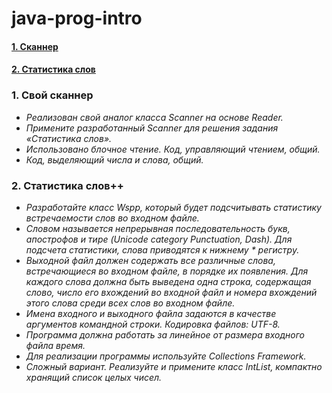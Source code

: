 # java-prog-intro

#### [1. Сканнер](#1-cвой-сканнер)
#### [2. Статистика слов](#2-стастистика-слов)

### 1. Свой сканнер
 * *Реализован свой аналог класса Scanner на основе Reader.*
 * *Примените разработанный Scanner для решения задания «Статистика слов».*
 * *Использовано блочное чтение. Код, управляющий чтением, общий.*
 * *Код, выделяющий числа и слова, общий.*

### 2. Статистика слов++
 * *Разработайте класс Wspp, который будет подсчитывать статистику встречаемости слов во входном файле.*
 * *Словом называется непрерывная последовательность букв, апострофов и тире (Unicode category Punctuation, Dash). Для подсчета статистики, слова приводятся к нижнему  * регистру.*
 * *Выходной файл должен содержать все различные слова, встречающиеся во входном файле, в порядке их появления. Для каждого слова должна быть выведена одна строка, содержащая слово, число его вхождений во входной файл и номера вхождений этого слова среди всех слов во входном файле.*
 * *Имена входного и выходного файла задаются в качестве аргументов командной строки. Кодировка файлов: UTF-8.*
 * *Программа должна работать за линейное от размера входного файла время.*
 * *Для реализации программы используйте Collections Framework.*
 * *Сложный вариант. Реализуйте и примените класс IntList, компактно хранящий список целых чисел.*
